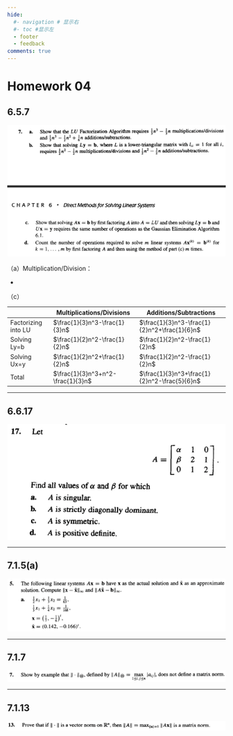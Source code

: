 ```yaml
---
hide:
  #- navigation # 显示右
  #- toc #显示左
  - footer
  - feedback
comments: true
--- 
```


# Homework 04

## 6.5.7

![](../../../assets/Pasted%20image%2020250315011317.png)

（a）Multiplication/Division：

- 

（c）

|                     | Multiplications/Divisions         | Additions/Subtractions                       |
| ------------------- | --------------------------------- | -------------------------------------------- |
| Factorizing into LU | $\frac{1}{3}n^3-\frac{1}{3}n$     | $\frac{1}{3}n^3-\frac{1}{2}n^2+\frac{1}{6}n$ |
| Solving Ly=b        | $\frac{1}{2}n^2-\frac{1}{2}n$     | $\frac{1}{2}n^2-\frac{1}{2}n$                |
| Solving Ux=y        | $\frac{1}{2}n^2+\frac{1}{2}n$     | $\frac{1}{2}n^2-\frac{1}{2}n$                |
| Total               | $\frac{1}{3}n^3+n^2-\frac{1}{3}n$ | $\frac{1}{3}n^3+\frac{1}{2}n^2-\frac{5}{6}n$ |

***
## 6.6.17

![](../../../assets/Pasted%20image%2020250315011423.png)

***
## 7.1.5(a)

![](../../../assets/Pasted%20image%2020250315011539.png)

***
## 7.1.7

![](../../../assets/Pasted%20image%2020250315011618.png)

***
## 7.1.13

![](../../../assets/Pasted%20image%2020250315011659.png)
